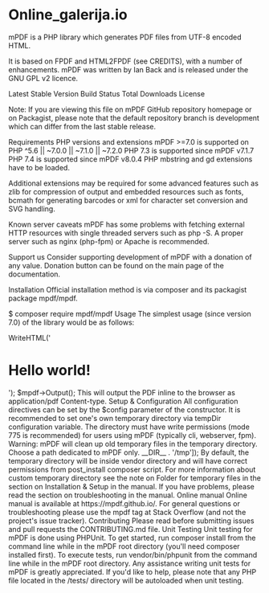 # Online_galerija.io
mPDF is a PHP library which generates PDF files from UTF-8 encoded HTML.

It is based on FPDF and HTML2FPDF (see CREDITS), with a number of enhancements. mPDF was written by Ian Back and is released under the GNU GPL v2 licence.

Latest Stable Version Build Status Total Downloads License

Note: If you are viewing this file on mPDF GitHub repository homepage or on Packagist, please note that the default repository branch is development which can differ from the last stable release.

Requirements
PHP versions and extensions
mPDF >=7.0 is supported on PHP ^5.6 || ~7.0.0 || ~7.1.0 || ~7.2.0
PHP 7.3 is supported since mPDF v7.1.7
PHP 7.4 is supported since mPDF v8.0.4
PHP mbstring and gd extensions have to be loaded.

Additional extensions may be required for some advanced features such as zlib for compression of output and embedded resources such as fonts, bcmath for generating barcodes or xml for character set conversion and SVG handling.

Known server caveats
mPDF has some problems with fetching external HTTP resources with single threaded servers such as php -S. A proper server such as nginx (php-fpm) or Apache is recommended.

Support us
Consider supporting development of mPDF with a donation of any value. Donation button can be found on the main page of the documentation.

Installation
Official installation method is via composer and its packagist package mpdf/mpdf.

$ composer require mpdf/mpdf
Usage
The simplest usage (since version 7.0) of the library would be as follows:

<?php

require_once __DIR__ . '/vendor/autoload.php';

$mpdf = new \Mpdf\Mpdf();
$mpdf->WriteHTML('<h1>Hello world!</h1>');
$mpdf->Output();
This will output the PDF inline to the browser as application/pdf Content-type.

Setup & Configuration
All configuration directives can be set by the $config parameter of the constructor.

It is recommended to set one's own temporary directory via tempDir configuration variable. The directory must have write permissions (mode 775 is recommended) for users using mPDF (typically cli, webserver, fpm).

Warning: mPDF will clean up old temporary files in the temporary directory. Choose a path dedicated to mPDF only.

<?php

$mpdf = new \Mpdf\Mpdf(['tempDir' => __DIR__ . '/tmp']);
By default, the temporary directory will be inside vendor directory and will have correct permissions from post_install composer script.

For more information about custom temporary directory see the note on Folder for temporary files in the section on Installation & Setup in the manual.

If you have problems, please read the section on troubleshooting in the manual.

Online manual
Online manual is available at https://mpdf.github.io/.

For general questions or troubleshooting please use the mpdf tag at Stack Overflow (and not the project's issue tracker).

Contributing
Please read before submitting issues and pull requests the CONTRIBUTING.md file.

Unit Testing
Unit testing for mPDF is done using PHPUnit.

To get started, run composer install from the command line while in the mPDF root directory (you'll need composer installed first).

To execute tests, run vendor/bin/phpunit from the command line while in the mPDF root directory.

Any assistance writing unit tests for mPDF is greatly appreciated. If you'd like to help, please note that any PHP file located in the /tests/ directory will be autoloaded when unit testing.
